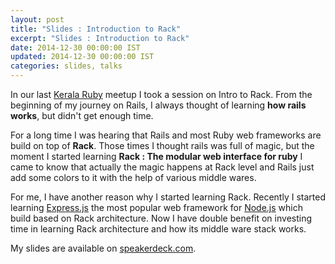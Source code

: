 ```yaml
---
layout: post
title: "Slides : Introduction to Rack"
excerpt: "Slides : Introduction to Rack"
date: 2014-12-30 00:00:00 IST
updated: 2014-12-30 00:00:00 IST
categories: slides, talks
---
```


In our last [Kerala Ruby](http://krug.github.io/) meetup I took a session on Intro to Rack. From the beginning of my journey on Rails, I always thought of learning **how rails works**, but didn't get enough time. 

For a long time I was hearing that Rails and most Ruby web frameworks are build on top of **Rack**. Those times I thought rails was full of magic, but the moment I started learning **Rack : The modular web interface for ruby** I came to know that actually the magic happens at Rack level and Rails just add some colors to it with the help of various middle wares.

For me, I have another reason why I started learning Rack. Recently I started learning [Express.js](http://expressjs.com/) the most popular web framework for [Node.js](http://nodejs.org) which build based on Rack architecture. Now I have double benefit on investing time in learning Rack architecture and how its middle ware stack works. 

My slides are available on [speakerdeck.com](https://speakerdeck.com/revathskumar/rack).

<script async class="speakerdeck-embed" data-id="879a29d039940132ebce560aad5ce8df" data-ratio="1.29456384323641" src="//speakerdeck.com/assets/embed.js"></script>